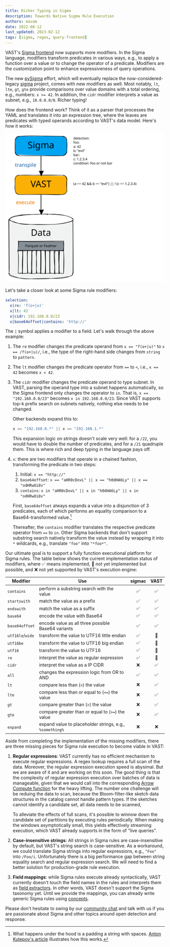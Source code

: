 ```yaml
---
title: Richer Typing in Sigma
description: Towards Native Sigma Rule Execution
authors: mavam
date: 2022-08-12
last_updated: 2023-02-12
tags: [sigma, regex, query-frontend]
---
```


VAST's [Sigma frontend](/VAST%20v3.0/understand/language/frontends/sigma)
now supports more modifiers. In the Sigma language, modifiers transform
predicates in various ways, e.g., to apply a function over a value or to change
the operator of a predicate. Modifiers are the customization point to enhance
expressiveness of query operations.

The new [pySigma][pysigma] effort, which will eventually replace the
now-considered-legacy [sigma][sigma] project, comes with new modifiers as well.
Most notably, `lt`, `lte`, `gt`, `gte` provide comparisons over value domains
with a total ordering, e.g., numbers: `x >= 42`. In addition, the `cidr`
modifier interprets a value as subnet, e.g., `10.0.0.0/8`. Richer typing!

[sigma]: https://github.com/SigmaHQ/sigma
[pysigma]: https://github.com/SigmaHQ/pySigma

<!--truncate-->

How does the frontend work? Think of it as a parser that processes the YAML and
translates it into an expression tree, where the leaves are predicates with
typed operands according to VAST's data model. Here's how it works:

![Sigma Query Frontend](sigma-query-frontend.excalidraw.svg)

Let's take a closer look at some Sigma rule modifiers:

```yaml
selection:
  x|re: 'f(o+|u)'
  x|lt: 42
  x|cidr: 192.168.0.0/23
  x|base64offset|contains: 'http://'
```

The `|` symbol applies a modifier to a field. Let's walk through the above
example:

1. The `re` modifier changes the predicate operand from `x == "f(o+|u)"` to
   `x == /f(o+|u)/`, i.e., the type of the right-hand side changes from `string`
   to `pattern`.

2. The `lt` modifier changes the predicate operator from `==` to `<`, i.e.,
   `x == 42` becomes `x < 42`.

3. The `cidr` modifier changes the predicate operand to type subnet. In VAST,
   parsing the operand type into a subnet happens automatically, so the Sigma
   frontend only changes the operator to `in`. That is, `x == "192.168.0.0/23"`
   becomes `x in 192.168.0.0/23`. Since VAST supports top-k prefix search on
   subnets natively, nothing else needs to be changed.

   Other backends expand this to:

   ```c
   x == "192.168.0.*" || x == "192.168.1.*"
   ```

   This expansion logic on strings doesn't scale very well: for a `/22`, you
   would have to double the number of predicates, and for a `/21` quadruple
   them. This is where rich and deep typing in the language pays off.

4. `x`: there are two modifiers that operate in a chained fashion,
   transforming the predicate in two steps:

   1. Initial: `x == "http://"`
   2. `base64offset`: `x == "aHR0cDovL" || x == "h0dHA6Ly" || x == "odHRwOi8v"`
   3. `contains`: `x in "aHR0cDovL" || x in "h0dHA6Ly" || x in "odHRwOi8v"`

   First, `base64offset` always expands a value into a disjunction of 3
   predicates, each of which performs an equality comparison to a
   Base64-transformed value.[^1]

   Thereafter, the `contains` modifier translates the respective predicate
   operator from `==` to `in`. Other Sigma backends that don't support substring
   search natively transform the value instead by wrapping it into `*`
   wildcards, e.g., translate `"foo"` into `"*foo*"`.

[^1]: What happens under the hood is a padding a string with spaces. [Anton
Kutepov's article][sigma-article] illustrates how this works.

[sigma-article]: https://tech-en.netlify.app/articles/en513032/index.html

Our ultimate goal is to support a fully function executional platform for Sigma
rules. The table below shows the current implementation status of modifiers,
where ✅ means implemented, 🚧 not yet implemented but possible, and ❌ not yet
supported by VAST's execution engine:

|Modifier|Use|sigmac|VAST|
|--------|---|:----:|:--:|
|`contains`|perform a substring search with the value|✅|✅|
|`startswith`|match the value as a prefix|✅|✅|
|`endswith`|match the value as a suffix|✅|✅|
|`base64`|encode the value with Base64|✅|✅
|`base64offset`|encode value as all three possible Base64 variants|✅|✅
|`utf16le`/`wide`|transform the value to UTF16 little endian|✅|🚧
|`utf16be`|transform the value to UTF16 big endian|✅|🚧
|`utf16`|transform the value to UTF16|✅|🚧
|`re`|interpret the value as regular expression|✅|🚧
|`cidr`|interpret the value as a IP CIDR|❌|✅
|`all`|changes the expression logic from OR to AND|✅|✅
|`lt`|compare less than (`<`) the value|❌|✅
|`lte`|compare less than or equal to (`<=`) the value|❌|✅
|`gt`|compare greater than (`>`) the value|❌|✅
|`gte`|compare greater than or equal to (`>=`) the value|❌|✅
|`expand`|expand value to placeholder strings, e.g., `%something%`|❌|❌

Aside from completing the implementation of the missing modifiers, there are
three missing pieces for Sigma rule execution to become viable in VAST:

1. **Regular expressions**: VAST currently has no efficient mechanism to execute
   regular expressions. A regex lookup requires a full scan of the data.
   Moreover, the regular expression execution speed is abysimal. But we are
   aware of it and are working on this soon. The good thing is that the
   complexity of regular expression execution over batches of data is
   manageable, given that we would call into the corresponding [Arrow Compute
   function][arrow-containment-tests] for the heavy lifting. The number one
   challenge will be reduing the data to scan, because the Bloom-filter-like
   sketch data structures in the catalog cannot handle pattern types. If the
   sketches cannot identify a candidate set, all data needs to be scanned,

   To alleviate the effects of full scans, it's possible to winnow down the
   candidate set of partitions by executing rules periodically. When making the
   windows asymptotically small, this yields effectively streaming execution,
   which VAST already supports in the form of "live queries".

2. **Case-insensitive strings**: All strings in Sigma rules are case-insensitive
   by default, but VAST's string search is case-sensitive. As a workaround, we
   could translate Sigma strings into regular expressions, e.g., `"Foo"` into
   `/Foo/i`. Unfortunately there is a big performance gap between string
   equality search and regular expression search. We will need to find a better
   solution for production-grade rule execution.

3. **Field mappings**: while Sigma rules execute already syntactically, VAST
   currently doesn't touch the field names in the rules and interprets them as
   [field extractors][field-extractors]. In other words, VAST doesn't support
   the Sigma taxonomy yet. Until we provide the mappings, you can already write
   generic Sigma rules using [concepts][concepts].

[arrow-containment-tests]: https://arrow.apache.org/docs/cpp/compute.html#containment-tests
[field-extractors]: /VAST%20v3.0/understand/language/expressions#field-extractor
[concepts]: /VAST%20v3.0/understand/data-model/taxonomies#concepts

Please don't hesitate to swing by our [community chat](/discord)
and talk with us if you are passionate about Sigma and other topics around open
detection and response.
